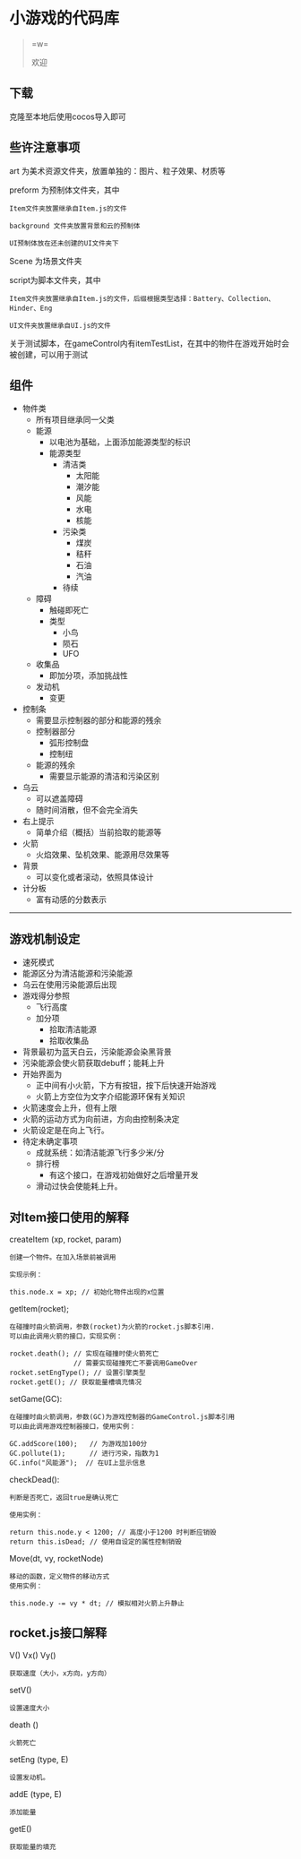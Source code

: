 # 小游戏的代码库

> =w=
> 
> 欢迎

## 下载 ##

克隆至本地后使用cocos导入即可

## 些许注意事项 ##
art 为美术资源文件夹，放置单独的：图片、粒子效果、材质等

preform 为预制体文件夹，其中

    Item文件夹放置继承自Item.js的文件

    background 文件夹放置背景和云的预制体

    UI预制体放在还未创建的UI文件夹下

Scene 为场景文件夹

script为脚本文件夹，其中

    Item文件夹放置继承自Item.js的文件，后缀根据类型选择：Battery、Collection、Hinder、Eng

    UI文件夹放置继承自UI.js的文件

关于测试脚本，在gameControl内有itemTestList，在其中的物件在游戏开始时会被创建，可以用于测试

## 组件 ##
- 物件类
    + 所有项目继承同一父类
    + 能源
        * 以电池为基础，上面添加能源类型的标识
        * 能源类型
            - 清洁类
                + 太阳能
                + 潮汐能
                + 风能
                + 水电
                + 核能
            - 污染类
                + 煤炭
                + 秸秆
                + 石油
                + 汽油
            - 待续
    + 障碍
        * 触碰即死亡
        * 类型
            - 小鸟
            - 陨石
            - UFO
    + 收集品
        * 即加分项，添加挑战性
    + 发动机
        * 变更
- 控制条
    + 需要显示控制器的部分和能源的残余
    + 控制器部分
        - 弧形控制盘
        - 控制纽
    + 能源的残余
        - 需要显示能源的清洁和污染区别
- 乌云
    + 可以遮盖障碍
    + 随时间消散，但不会完全消失
- 右上提示
    + 简单介绍（概括）当前拾取的能源等
- 火箭
    + 火焰效果、坠机效果、能源用尽效果等
- 背景
    + 可以变化或者滚动，依照具体设计
- 计分板
    + 富有动感的分数表示

------
## 游戏机制设定 ##

- 速死模式
- 能源区分为清洁能源和污染能源
- 乌云在使用污染能源后出现
- 游戏得分参照
    + 飞行高度
    + 加分项
        * 拾取清洁能源
        * 拾取收集品
- 背景最初为蓝天白云，污染能源会染黑背景
- 污染能源会使火箭获取debuff；能耗上升
- 开始界面为
    + 正中间有小火箭，下方有按钮，按下后快速开始游戏
    + 火箭上方空位为文字介绍能源环保有关知识
- 火箭速度会上升，但有上限
- 火箭的运动方式为向前进，方向由控制条决定
- 火箭设定是在向上飞行。
- 待定未确定事项
    + 成就系统：如清洁能源飞行多少米/分
    + 排行榜
        - 有这个接口，在游戏初始做好之后增量开发
    + 滑动过快会使能耗上升。

## 对Item接口使用的解释 ##
createItem (xp, rocket, param)

    创建一个物件。在加入场景前被调用

    实现示例：

    this.node.x = xp; // 初始化物件出现的x位置

getItem(rocket);
    
    在碰撞时由火箭调用，参数(rocket)为火箭的rocket.js脚本引用.
    可以由此调用火箭的接口，实现实例：

    rocket.death(); // 实现在碰撞时使火箭死亡
                    // 需要实现碰撞死亡不要调用GameOver
    rocket.setEngType(); // 设置引擎类型
    rocket.getE(); // 获取能量槽填充情况

setGame(GC):

    在碰撞时由火箭调用，参数(GC)为游戏控制器的GameControl.js脚本引用
    可以由此调用游戏控制器接口，使用实例：

    GC.addScore(100);   // 为游戏加100分
    GC.pollute(1);      // 进行污染，指数为1
    GC.info("风能源");  // 在UI上显示信息

checkDead():

    判断是否死亡，返回true是确认死亡

    使用实例：

    return this.node.y < 1200; // 高度小于1200 时判断应销毁
    return this.isDead; // 使用自设定的属性控制销毁

Move(dt, vy, rocketNode)

    移动的函数，定义物件的移动方式
    使用实例：

    this.node.y -= vy * dt; // 模拟相对火箭上升静止

## rocket.js接口解释 ##
V() Vx() Vy()

    获取速度（大小，x方向，y方向）
    
setV()

    设置速度大小

death ()

    火箭死亡

setEng (type, E)

    设置发动机。

addE (type, E)

    添加能量

getE()

    获取能量的填充